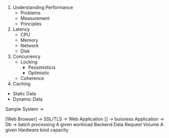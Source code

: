 1. Understanding Performance
     - Problems
     - Measurement
     - Principles
2. Latency
    - CPU
    - Memory
    - Network
    - Disk
3. Concurrency
   - Locking
     - Pessimisticis
     - Optimistic
    - Coherence
4. Caching
  - Static Data
  - Dynamic Data


Sample System -> 

[Web Browser] -> SSL/TLS -> Web Application [] -> buisness Application -> Db -> batch processing
   A given workload 
       Backend Data
       Request Volume
   A given Hardware 
       kind 
       capacity 

